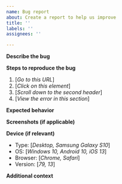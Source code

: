 ```yaml
---
name: Bug report
about: Create a report to help us improve
title: ''
labels: ''
assignees: ''

---
```


**Describe the bug**


**Steps to reproduce the bug**
1. [*Go to this URL*]
2. [*Click on this element*]
3. [*Scroll down to the second header*]
4. [*View the error in this section*]

**Expected behavior**


**Screenshots (if applicable)**


**Device (if relevant)**
 - Type: [*Desktop, Samsung Galaxy S10*]
 - OS: [*Windows 10, Android 10, iOS 13*]
 - Browser: [*Chrome, Safari*]
 - Version: [*79, 13*]

**Additional context**
